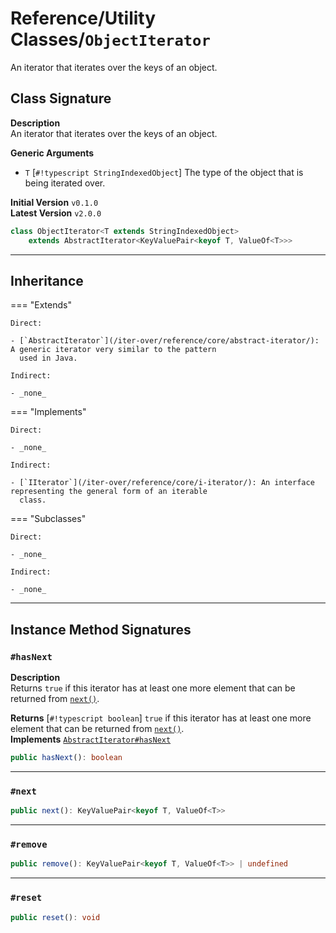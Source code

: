 # Reference/Utility Classes/`ObjectIterator`

An iterator that iterates over the keys of an object.

## Class Signature

**Description** <br />
An iterator that iterates over the keys of an object.

**Generic Arguments** <br />
- `T` [`#!typescript StringIndexedObject`] The type of the object that is being iterated over.

**Initial Version** `v0.1.0` <br />
**Latest Version** `v2.0.0`

```typescript
class ObjectIterator<T extends StringIndexedObject>
	extends AbstractIterator<KeyValuePair<keyof T, ValueOf<T>>>
```

---

## Inheritance

=== "Extends"

    Direct:

    - [`AbstractIterator`](/iter-over/reference/core/abstract-iterator/): A generic iterator very similar to the pattern
      used in Java.

    Indirect:

    - _none_

=== "Implements"

    Direct:

    - _none_

    Indirect:

    - [`IIterator`](/iter-over/reference/core/i-iterator/): An interface representing the general form of an iterable
      class.

=== "Subclasses"

    Direct:

    - _none_

    Indirect:

    - _none_

---

## Instance Method Signatures

### `#hasNext`

**Description** <br />
Returns `true` if this iterator has at least one more element that can be returned from [`next()`](#next).

**Returns** [`#!typescript boolean`] `true` if this iterator has at least one more element that can be returned from
[`next()`](#next). <br />
**Implements** [`AbstractIterator#hasNext`](/iter-over/reference/core/abstract-iterator/#hasnext)

```typescript
public hasNext(): boolean
```

---

### `#next`

```typescript
public next(): KeyValuePair<keyof T, ValueOf<T>>
```

---

### `#remove`

```typescript
public remove(): KeyValuePair<keyof T, ValueOf<T>> | undefined
```

---

### `#reset`

```typescript
public reset(): void
```
